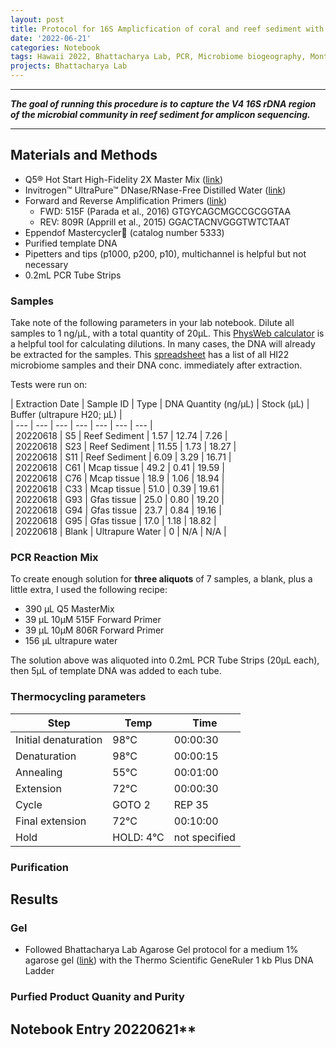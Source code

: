 ```yaml
---
layout: post  
title: Protocol for 16S Amplicfication of coral and reef sediment with 515F and 806R V4 primers  
date: '2022-06-21'  
categories: Notebook  
tags: Hawaii 2022, Bhattacharya Lab, PCR, Microbiome biogeography, Montipora capitata  
projects: Bhattacharya Lab  
---
```



--- 
***The goal of running this procedure is to capture the V4 16S rDNA region of the microbial community in reef sediment for amplicon sequencing.***

---

## Materials  and Methods
- Q5® Hot Start High-Fidelity 2X Master Mix ([link](https://www.neb.com/products/m0494-q5-hot-start-high-fidelity-2x-master-mix#Product%20Information))  
- Invitrogen™ UltraPure™ DNase/RNase-Free Distilled Water ([link](https://www.fishersci.com/shop/products/invitrogen-ultrapure-dnase-rnase-free-distilled-water-1/10977023?ef_id=Cj0KCQjw2MWVBhCQARIsAIjbwoOfJUlLEvFyQ3UwofU1N_2spcOoN0fwEWrWqya9uM5h3DLkboodycwaAn4rEALw_wcB:G:s&ppc_id=PLA_goog_16713066638__10977023___10153541525911855182&ev_chn=shop&s_kwcid=AL!4428!3!!!!x!!10977023&gclid=Cj0KCQjw2MWVBhCQARIsAIjbwoOfJUlLEvFyQ3UwofU1N_2spcOoN0fwEWrWqya9uM5h3DLkboodycwaAn4rEALw_wcB))  
- Forward and Reverse Amplification Primers ([link](https://earthmicrobiome.org/protocols-and-standards/16s/))  
	- FWD: 515F (Parada et al., 2016) GTGYCAGCMGCCGCGGTAA  
	- REV: 809R (Apprill et al., 2015) GGACTACNVGGGTWTCTAAT  
- Eppendof Mastercycler (catalog number 5333)  
- Purified template DNA  
- Pipetters and tips (p1000, p200, p10), multichannel is helpful but not necessary  
- 0.2mL PCR Tube Strips

### Samples

Take note of the following parameters in your lab notebook. Dilute all samples to 1 ng/µL, with a total quantity of 20µL. This [PhysWeb calculator](https://www.physiologyweb.com/calculators/dilution_calculator_mass_per_volume.html) is a helpful tool for calculating dilutions. In many cases, the DNA will already be extracted for the samples. This [spreadsheet](https://docs.google.com/spreadsheets/d/1jKOYeW-VEpQAaw0l1E0fzl9vYXP9IfaG/edit?usp=sharing&ouid=106701088267677384349&rtpof=true&sd=true) has a list of all HI22 microbiome samples and their DNA conc. immediately after extraction. 

Tests were run on:

 | Extraction Date  |  Sample ID | Type | DNA Quantity (ng/µL) | Stock (µL) | Buffer (ultrapure H20; µL) |  
 | --- | --- | --- | --- | --- | --- | --- |  
| 20220618 | S5 | Reef Sediment | 1.57 | 12.74 | 7.26 |  
| 20220618 | S23 | Reef Sediment | 11.55 | 1.73 | 18.27 |  
| 20220618 | S11 | Reef Sediment | 6.09 | 3.29 | 16.71 |  
| 20220618 | C61 | Mcap tissue | 49.2 | 0.41 | 19.59 |  
| 20220618 | C76 | Mcap tissue | 18.9 | 1.06 | 18.94 |  
| 20220618 | C33 | Mcap tissue  | 51.0 | 0.39 | 19.61 |  
| 20220618 | G93 | Gfas tissue | 25.0 | 0.80 | 19.20 |  
| 20220618 | G94 | Gfas tissue | 23.7 | 0.84 | 19.16 |  
| 20220618 | G95 | Gfas tissue | 17.0 | 1.18 | 18.82 |  
| 20220618 | Blank | Ultrapure Water | 0 | N/A | N/A | 

### PCR Reaction Mix  
To create enough solution for **three aliquots** of 7 samples, a blank, plus a little extra, I used the following recipe:  
- 390 µL Q5 MasterMix
- 39 µL 10µM 515F Forward Primer
- 39 µL 10µM  806R Forward Primer  
- 156 µL ultrapure water

The solution above was aliquoted into 0.2mL PCR Tube Strips (20µL each), then 5µL of template DNA was added to each tube.

### Thermocycling parameters  
| Step | Temp | Time |  
| --- | --- | --- |  
| Initial denaturation | 98°C | 00:00:30 |  
| Denaturation | 98°C | 00:00:15 |  
| Annealing | 55°C | 00:01:00 |  
| Extension | 72°C | 00:00:30 |  
| Cycle | GOTO 2 | REP 35 |  
| Final extension | 72°C | 00:10:00 |  
| Hold | HOLD: 4°C | not specified |

### Purification

## Results


### Gel  
- Followed Bhattacharya Lab Agarose Gel protocol for a medium 1% agarose gel ([link](https://echille.github.io/E.-Chille-Open-Lab-Notebook/Bhattacharya-Lab-Gel-Electrophoresis-Protocols/))  with the Thermo Scientific GeneRuler 1 kb Plus DNA Ladder 

### Purfied Product Quanity and Purity

## Notebook Entry 20220621**  
![]()
